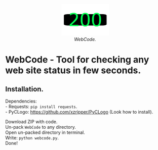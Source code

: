 <p align="center"><img src="WebCode\webcode.png"><br><i>WebCode.</i></p>

# WebCode - Tool for checking any web site status in few seconds.

## Installation.
Dependencies:<br>
    - Requests: ```pip install requests```.<br>
    - PyCLogo: https://github.com/xzripper/PyCLogo (Look how to install).

Download ZIP with code.<br>
Un-pack ```WebCode``` to any directory.<br>
Open un-packed directory in terminal.<br>
Write: ```python webcode.py```.<br>
Done!
